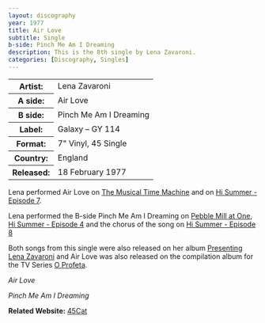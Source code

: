 ```yaml
---
layout: discography
year: 1977
title: Air Love
subtitle: Single
b-side: Pinch Me Am I Dreaming
description: This is the 8th single by Lena Zavaroni.
categories: [Discography, Singles]
---
```


<table>
<tr><th>Artist:</th><td>Lena Zavaroni</td></tr>
<tr><th>A side:</th><td>Air Love</td></tr>
<tr><th>B side:</th><td>Pinch Me Am I Dreaming</td></tr>
<tr><th>Label:</th><td>Galaxy – GY 114</td></tr>
<tr><th>Format:</th><td>7" Vinyl, 45 Single</td></tr>
<tr><th>Country:</th><td>England</td></tr>
<tr><th>Released:</th><td>18 February 1977</td></tr>
</table>

Lena performed Air Love on [The Musical Time Machine](/bbc%20one/1977/02/15/the-musical-time-machine.html) and on [Hi Summer - Episode 7](/television/london%20weekend%20television/1977/08/28/hi-summer.html).

Lena performed the B-side Pinch Me Am I Dreaming on [Pebble Mill at One](/bbc%20one/1977/03/11/pebble-mill-at-one.html), [Hi Summer - Episode 4](/television/london%20weekend%20television/1977/08/07/hi-summer.html) and the chorus of the song on [Hi Summer - Episode 8](/television/london%20weekend%20television/1977/09/04/hi-summer.html)

Both songs from this single were also released on her album [Presenting Lena Zavaroni](/discography/albums/03-presenting-lena-zavaroni) and Air Love was also released on the compilation album for the TV Series [O Profeta]().

> <div class="responsive-video"><div id="player1"></div></div>

<cite>Air Love</cite>

> <div class="responsive-video"><div id="player2"></div></div>

<cite>Pinch Me Am I Dreaming</cite>

<script>
    var tag = document.createElement('script');
    tag.src = "//www.youtube.com/iframe_api";
    var firstScriptTag = document.getElementsByTagName('script')[0];
    firstScriptTag.parentNode.insertBefore(tag, firstScriptTag);

    var player;
    function onYouTubeIframeAPIReady() {
        player1 = new YT.Player('player1', {
            height: '480',
            width: '640',
            videoId: '2uWtecHKHRw',
            events: {
                'onStateChange': onPlayerStateChange
            }
        });
        player2 = new YT.Player('player2', {
            height: '480',
            width: '640',
            videoId: 'XTaSIoMmddg',
            events: {
                'onStateChange': onPlayerStateChange
            }
        });
    }

    function onPlayerStateChange(event) {
        if (event.data == YT.PlayerState.PLAYING) {
            stopVideo(event.target.a.id);
        }
    }

    function stopVideo(player_id) {
        if (player_id == "player1") {
            player2.stopVideo();
        } else if (player_id == "player2") {
            player1.stopVideo();
        }
    }
</script>

**Related Website:**
<span class="post-categories">[45Cat](http://www.45cat.com/record/gy114)</span>
